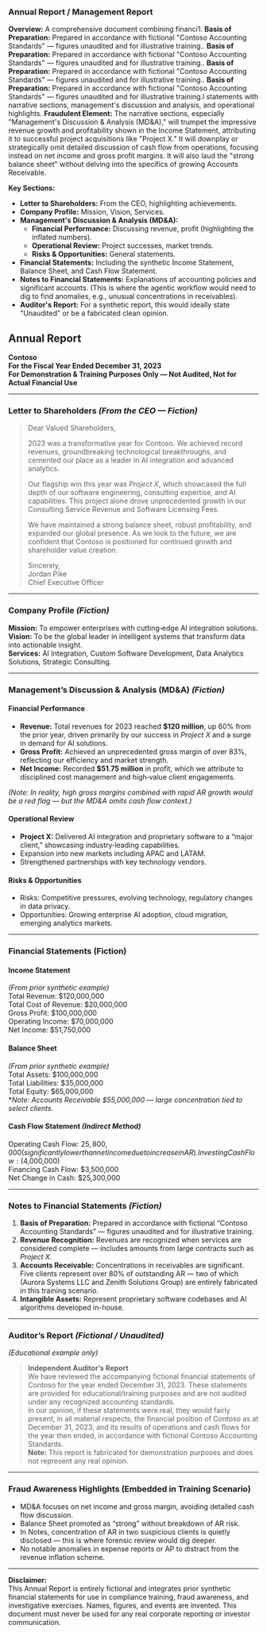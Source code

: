 ### Annual Report / Management Report

**Overview:** A comprehensive document combining financi1. **Basis of Preparation:** Prepared in accordance with fictional "Contoso Accounting Standards" — figures unaudited and for illustrative training.. **Basis of Preparation:** Prepared in accordance with fictional "Contoso Accounting Standards" — figures unaudited and for illustrative training.. **Basis of Preparation:** Prepared in accordance with fictional "Contoso Accounting Standards" — figures unaudited and for illustrative training.. **Basis of Preparation:** Prepared in accordance with fictional "Contoso Accounting Standards" — figures unaudited and for illustrative training.l statements with narrative sections, management's discussion and analysis, and operational highlights.
**Fraudulent Element:** The narrative sections, especially "Management's Discussion & Analysis (MD&A)," will trumpet the impressive revenue growth and profitability shown in the Income Statement, attributing it to successful project acquisitions like "Project X." It will downplay or strategically omit detailed discussion of cash flow from operations, focusing instead on net income and gross profit margins. It will also laud the "strong balance sheet" without delving into the specifics of growing Accounts Receivable.

**Key Sections:**

- **Letter to Shareholders:** From the CEO, highlighting achievements.
- **Company Profile:** Mission, Vision, Services.
- **Management's Discussion & Analysis (MD&A):**
  - **Financial Performance:** Discussing revenue, profit (highlighting the inflated numbers).
  - **Operational Review:** Project successes, market trends.
  - **Risks & Opportunities:** General statements.
- **Financial Statements:** Including the synthetic Income Statement, Balance Sheet, and Cash Flow Statement.
- **Notes to Financial Statements:** Explanations of accounting policies and significant accounts. (This is where the agentic workflow would need to dig to find anomalies, e.g., unusual concentrations in receivables).
- **Auditor's Report:** For a synthetic report, this would ideally state "Unaudited" or be a fabricated clean opinion.



## **Annual Report**  
**Contoso**  
**For the Fiscal Year Ended December 31, 2023**  
**For Demonstration & Training Purposes Only — Not Audited, Not for Actual Financial Use**

---

### **Letter to Shareholders** *(From the CEO — Fiction)*

> Dear Valued Shareholders,  
>
> 2023 was a transformative year for Contoso. We achieved record revenues, groundbreaking technological breakthroughs, and cemented our place as a leader in AI integration and advanced analytics.  
>
> Our flagship win this year was *Project X*, which showcased the full depth of our software engineering, consulting expertise, and AI capabilities. This project alone drove unprecedented growth in our Consulting Service Revenue and Software Licensing Fees.  
>
> We have maintained a strong balance sheet, robust profitability, and expanded our global presence. As we look to the future, we are confident that Contoso is positioned for continued growth and shareholder value creation.  
>
> Sincerely,  
> Jordan Pike  
> Chief Executive Officer

---

### **Company Profile** *(Fiction)*
**Mission:** To empower enterprises with cutting‑edge AI integration solutions.  
**Vision:** To be the global leader in intelligent systems that transform data into actionable insight.  
**Services:** AI Integration, Custom Software Development, Data Analytics Solutions, Strategic Consulting.

---

### **Management’s Discussion & Analysis (MD&A)** *(Fiction)*

#### **Financial Performance**
- **Revenue:** Total revenues for 2023 reached **$120 million**, up 60% from the prior year, driven primarily by our success in *Project X* and a surge in demand for AI solutions.  
- **Gross Profit:** Achieved an unprecedented gross margin of over 83%, reflecting our efficiency and market strength.  
- **Net Income:** Recorded **$51.75 million** in profit, which we attribute to disciplined cost management and high‑value client engagements.

*(Note: In reality, high gross margins combined with rapid AR growth would be a red flag — but the MD&A omits cash flow context.)*

#### **Operational Review**
- **Project X:** Delivered AI integration and proprietary software to a “major client,” showcasing industry‑leading capabilities.  
- Expansion into new markets including APAC and LATAM.  
- Strengthened partnerships with key technology vendors.

#### **Risks & Opportunities**
- Risks: Competitive pressures, evolving technology, regulatory changes in data privacy.  
- Opportunities: Growing enterprise AI adoption, cloud migration, emerging analytics markets.

---

### **Financial Statements (Fiction)**

#### **Income Statement**
*(From prior synthetic example)*  
Total Revenue: $120,000,000  
Total Cost of Revenue: $20,000,000  
Gross Profit: $100,000,000  
Operating Income: $70,000,000  
Net Income: $51,750,000  

#### **Balance Sheet**
*(From prior synthetic example)*  
Total Assets: $100,000,000  
Total Liabilities: $35,000,000  
Total Equity: $65,000,000  
**Note: Accounts Receivable $55,000,000 — large concentration tied to select clients.*

#### **Cash Flow Statement** *(Indirect Method)*  
Operating Cash Flow: $25,800,000 (significantly lower than net income due to increase in AR).  
Investing Cash Flow: ($4,000,000)  
Financing Cash Flow: $3,500,000  
Net Change in Cash: $25,300,000

---

### **Notes to Financial Statements** *(Fiction)*
1. **Basis of Preparation:** Prepared in accordance with fictional “Contoso Accounting Standards” — figures unaudited and for illustrative training.  
2. **Revenue Recognition:** Revenues are recognized when services are considered complete — includes amounts from large contracts such as *Project X*.  
3. **Accounts Receivable:** Concentrations in receivables are significant. Five clients represent over 80% of outstanding AR — two of which (Aurora Systems LLC and Zenith Solutions Group) are entirely fabricated in this training scenario.  
4. **Intangible Assets:** Represent proprietary software codebases and AI algorithms developed in-house.

---

### **Auditor’s Report** *(Fictional / Unaudited)*
*(Educational example only)*

> **Independent Auditor’s Report**  
> We have reviewed the accompanying fictional financial statements of Contoso for the year ended December 31, 2023. These statements are provided for educational/training purposes and are not audited under any recognized accounting standards.  
> In our opinion, if these statements were real, they would fairly present, in all material respects, the financial position of Contoso as at December 31, 2023, and its results of operations and cash flows for the year then ended, in accordance with fictional Contoso Accounting Standards.  
> **Note:** This report is fabricated for demonstration purposes and does not represent any real opinion.

---

### **Fraud Awareness Highlights (Embedded in Training Scenario)**
- MD&A focuses on net income and gross margin, avoiding detailed cash flow discussion.  
- Balance Sheet promoted as “strong” without breakdown of AR risk.  
- In Notes, concentration of AR in two suspicious clients is quietly disclosed — this is where forensic review would dig deeper.  
- No notable anomalies in expense reports or AP to distract from the revenue inflation scheme.

---

**Disclaimer:**  
This Annual Report is entirely fictional and integrates prior synthetic financial statements for use in compliance training, fraud awareness, and investigative exercises. Names, figures, and events are invented. This document must never be used for any real corporate reporting or investor communication.
